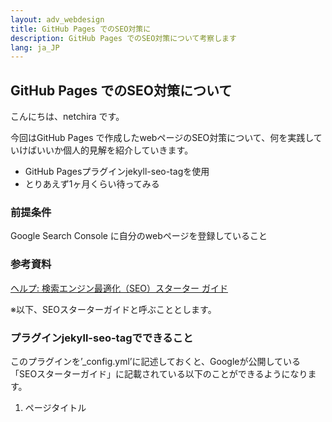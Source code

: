 ```yaml
---
layout: adv_webdesign
title: GitHub Pages でのSEO対策に
description: GitHub Pages でのSEO対策について考察します
lang: ja_JP
---
```

## GitHub Pages でのSEO対策について

こんにちは、netchira です。

今回はGitHub Pages で作成したwebページのSEO対策について、何を実践していけばいいか個人的見解を紹介していきます。

- GitHub Pagesプラグインjekyll-seo-tagを使用
- とりあえず1ヶ月くらい待ってみる

### 前提条件
Google Search Console に自分のwebページを登録していること

### 参考資料
[ヘルプ: 検索エンジン最適化（SEO）スターター ガイド](https://support.google.com/webmasters/answer/7451184?hl=ja&ref_topic=3309469)

※以下、SEOスターターガイドと呼ぶこととします。

### プラグインjekyll-seo-tagでできること

このプラグインを’_config.yml’に記述しておくと、Googleが公開している「SEOスターターガイド」に記載されている以下のことができるようになります。

1. ページタイトル<title> を指定する
2. ページの概要 descriptionメタタグを指定する


### SEO対策その1: 固有の正確なページタイトルを付ける

何度も登場しますが、SEOスターターガイドには以下のような記述があります。


_<title> タグはユーザーと検索エンジンの両方にページの内容を伝えるものです。<title> タグは HTML ドキュメントの <head> 要素内に配置する必要があります。サイトの各ページに固有のタイトルを付けてください。_


まだ私も100%活用できている自信はありませんが、この<title> タグがGoogle検索でヒットする上で重要な要素の一つである、ということです。

オリジナリティの高い、且つ、内容がすぐに分かる<title>をつくって、Google検索に自分のwebページがヒットするようになることを目指したいものです。

### SEO対策その2: description メタタグを使用する

以下、引用です。


_ページの description メタタグは Google や他の検索エンジンにページ内容の要約を伝えます。ページのタイトルが数語の単語やフレーズであるのに対し、ページの description メタタグには 1、2 文のセンテンスや短いパラグラフを記述します。_


こちらも、SEO対策に欠かせない要素である、とのこと。
内容が分かりやすい

ちなみに、これらの内容を書くのはマークダウンファイル(拡張子: .md, .markdown)の先頭です。

こんな感じで書きます。

```
---
layout: default
title: GitHub Pages でのSEO対策に
description: GitHub Pages でのSEO対策について考察します
lang: ja_JP
---
## GitHub Pages でのSEO対策について

こんにちは、netchira です。

(以下、略)
```

### とりあえず待ってみる
さて、いくつか方法を紹介してみましたが、「どうしても急がないといけない人」を除いて、しばらく待てる人は、ちょっと待ってみるのも良い方法かと思います。

SEO対策でググると色んな情報が出てきますし、なんだか迷ってしまいますよね。

なので、何かしら自分で試してみたのなら、まずは2,3日待ってみて、1,2週間待ってみて、、、さすがに1ヶ月たてば効果が出始めてもいいとは思いますが、そういう「気長さ」があっても良いのではないでしょうか。



以上です。

参考になれば幸いです。
